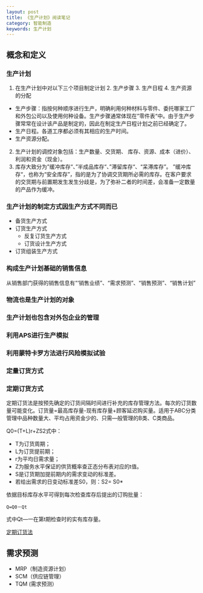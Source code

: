 ```yaml
---
layout: post
title: 《生产计划》阅读笔记
category: 智能制造
keywords: 生产计划
---
```


## 概念和定义
### 生产计划
1. 在生产计划中对以下三个项目制定计划
	2. 生产步骤
	3. 生产日程
	4. 生产资源的分配

* 生产步骤：指按何种顺序进行生产，明确利用何种材料与零件、委托哪家工厂和外包公司以及使用何种设备。生产步骤通常体现在”零件表“中。由于生产步骤常常在设计该产品是制定的，因此在制定生产日程计划之前已经确定了。
* 生产日程。各道工序都必须有其相应的生产时间。
* 生产资源分配。

2. 生产计划的调控对象包括：生产数量、交货期、 库存、资源、成本（进价）、利润和资金（现金）。
3. 库存大致分为”缓冲库存“、”半成品库存“、”滞留库存“、“呆滞库存”。 ”缓冲库存“，也称为“安全库存”，指的是为了协调交货期所必需的库存。在客户要求的交货期与前置期发生发生分歧是，为了弥补二者的时间差，会准备一定数量的产品作为缓冲。

### 生产计划的制定方式因生产方式不同而已
* 备货生产方式
* 订货生产方式
	* 反复订货生产方式
	* 订货设计生产方式
* 订货组装生产方式


### 构成生产计划基础的销售信息
从销售部门获得的销售信息有“‘销售业绩”、“需求预测”、“销售预测”、“销售计划”


###  物流也是生产计划的对象
### 生产计划也包含对外包企业的管理

### 利用APS进行生产模拟
### 利用蒙特卡罗方法进行风险模拟试验

### 定量订货方式
### 定期订货方式
定期订货法是按预先确定的订货间隔时间进行补充的库存管理方法。每次的订货数量可能变化。订货量=最高库存量-现有库存量+顾客延迟购买量。适用于ABC分类管理中品种数量大、平均占用资金少的、只需—般管理的B类、C类商品。 

Q0=(T+L)r+ZS2式中：

* T为订货周期；
* L为订货提前期；
* r为平均日需求量；
* Z为服务水平保证的供货概率查正态分布表对应的t值。
* S是订货期加提前期内的需求变动的标准差。
* 若给出需求的日变动标准差S0，则：S2= S0* 

依据目标库存水平可得到每次检查库存后提出的订购批量：
 
 	Q=Q0－Qt

式中Qt—一在第t期检查时的实有库存量。



[定期订货法](https://baike.baidu.com/item/%E5%AE%9A%E6%9C%9F%E8%AE%A2%E8%B4%A7%E6%B3%95)


## 需求预测
* MRP（制造资源计划）
* SCM（供应链管理）
* TQM (需求预测）